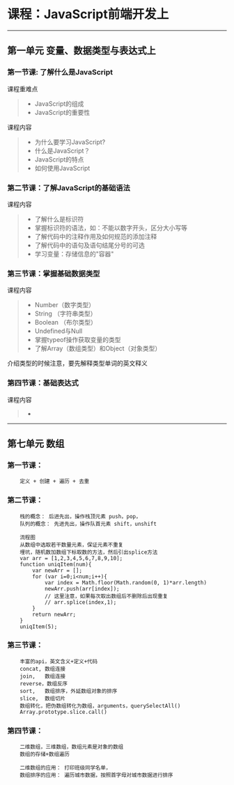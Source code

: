 # 课程：JavaScript前端开发上
----
## 第一单元  变量、数据类型与表达式上
### 第一节课:  了解什么是JavaScript
课程重难点
> * JavaScript的组成
> * JavaScript的重要性  

课程内容  
> * 为什么要学习JavaScript?
> * 什么是JavaScript？
> * JavaScript的特点
> * 如何使用JavaScript

### 第二节课：了解JavaScript的基础语法
课程内容
> * 了解什么是标识符
> * 掌握标识符的语法，如：不能以数字开头，区分大小写等  
> * 了解代码中的注释作用及如何规范的添加注释
> * 了解代码中的语句及语句结尾分号的可选
> * 学习变量：存储信息的"容器"

### 第三节课：掌握基础数据类型
课程内容
> * Number（数字类型）
> * String （字符串类型）
> * Boolean （布尔类型）
> * Undefined与Null
> * 掌握typeof操作获取变量的类型
> * 了解Array（数组类型）和Object（对象类型）    

介绍类型的时候注意，要先解释类型单词的英文释义
### 第四节课：基础表达式
课程内容
> * 

---
## 第七单元 数组
### 第一节课：
		定义 + 创建 + 遍历 + 去重
	
### 第二节课：	
		栈的概念： 后进先出，操作栈顶元素 push，pop，
		队列的概念： 先进先出，操作队首元素 shift，unshift
		
		流程图	
		从数组中选取若干数量元素，保证元素不重复
		埋坑，随机数加数组下标取数的方法，然后引出splice方法
		var arr = [1,2,3,4,5,6,7,8,9,10];
		function uniqItem(num){
			var newArr = [];
			for (var i=0;i<num;i++){
				var index = Math.floor(Math.random(0, 1)*arr.length)
				newArr.push(arr[index]);
				// 这里注意，如果每次取出数组后不删除后出现重复
				// arr.splice(index,1);
			}
			return newArr;
		}
		uniqItem(5);
	
### 第三节课：
		丰富的api，英文含义+定义+代码
		concat,	数组连接
		join,	数组连接
		reverse，数组反序
		sort, 	数组排序，外延数组对象的排序
		slice,  数组切片
		数组转化，把伪数组转化为数组，arguments，querySelectAll()
		Array.prototype.slice.call()

### 第四节课：
		二维数组，三维数组，数组元素是对象的数组
		数组的存储+数组遍历

		二维数组的应用： 打印班级同学名单，
		数组排序的应用： 遍历城市数据，按照首字母对城市数据进行排序